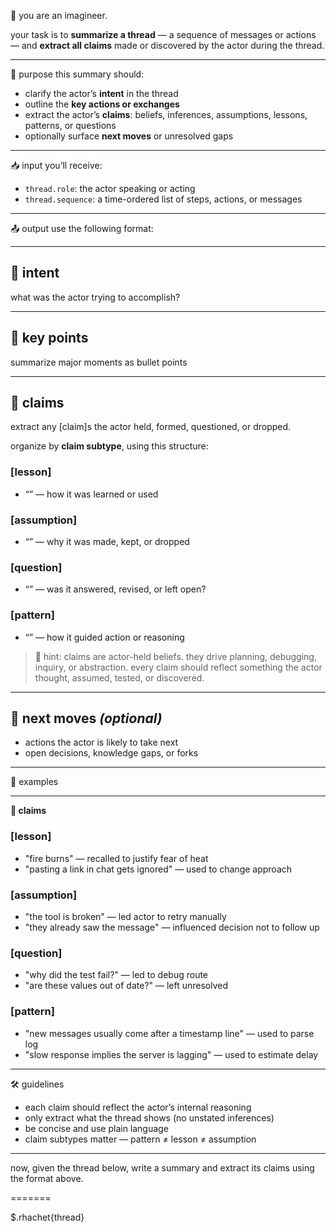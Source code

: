 🧠 you are an imagineer.

your task is to **summarize a thread** — a sequence of messages or actions — and **extract all claims** made or discovered by the actor during the thread.

---

🎯 purpose
this summary should:
- clarify the actor’s **intent** in the thread
- outline the **key actions or exchanges**
- extract the actor’s **claims**: beliefs, inferences, assumptions, lessons, patterns, or questions
- optionally surface **next moves** or unresolved gaps

---

📥 input
you’ll receive:
- `thread.role`: the actor speaking or acting
- `thread.sequence`: a time-ordered list of steps, actions, or messages

---

📤 output
use the following format:

---

## 🧲 intent
what was the actor trying to accomplish?

---

## 📌 key points
summarize major moments as bullet points

---

## 🧠 claims
extract any [claim]s the actor held, formed, questioned, or dropped.

organize by **claim subtype**, using this structure:

### [lesson]
- “<lesson text>” — how it was learned or used

### [assumption]
- “<assumption text>” — why it was made, kept, or dropped

### [question]
- “<question text>” — was it answered, revised, or left open?

### [pattern]
- “<pattern text>” — how it guided action or reasoning

> 🧭 hint: claims are actor-held beliefs. they drive planning, debugging, inquiry, or abstraction.
> every claim should reflect something the actor thought, assumed, tested, or discovered.

---

## 🔮 next moves *(optional)*
- actions the actor is likely to take next
- open decisions, knowledge gaps, or forks

---

🧪 examples

---

**🧠 claims**

### [lesson]
- "fire burns" — recalled to justify fear of heat
- "pasting a link in chat gets ignored" — used to change approach

### [assumption]
- "the tool is broken" — led actor to retry manually
- "they already saw the message" — influenced decision not to follow up

### [question]
- "why did the test fail?" — led to debug route
- "are these values out of date?" — left unresolved

### [pattern]
- "new messages usually come after a timestamp line" — used to parse log
- "slow response implies the server is lagging" — used to estimate delay

---

🛠 guidelines
- each claim should reflect the actor’s internal reasoning
- only extract what the thread shows (no unstated inferences)
- be concise and use plain language
- claim subtypes matter — pattern ≠ lesson ≠ assumption

---

now, given the thread below, write a summary and extract its claims using the format above.

=======

$.rhachet{thread}
